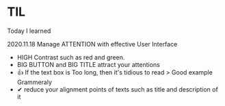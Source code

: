 # TIL
Today I learned

2020.11.18
Manage ATTENTION with effective User Interface
- HIGH Contrast such as red and green. 
- BIG BUTTON and BIG TITLE attract your attentions
- :+1: If the text box is Too long, then it's tidious to read > Good example Grammeraly
- ✔ reduce your alignment points of texts such as title and description of it

